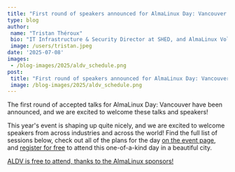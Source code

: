 ```yaml
---
title: "First round of speakers announced for AlmaLinux Day: Vancouver!"
type: blog
author: 
 name: "Tristan Théroux"
 bio: "IT Infrastructure & Security Director at SHED, and AlmaLinux Volunteer"
 image: /users/tristan.jpeg
date: '2025-07-08'
images:
 - /blog-images/2025/aldv_schedule.png
post:
 title: "First round of speakers announced for AlmaLinux Day: Vancouver, and a few more fun updates!"
 image: /blog-images/2025/aldv_schedule.png
---
```


The first round of accepted talks for AlmaLinux Day: Vancouver have been announced, and we are excited to welcome these talks and speakers! 

This year's event is shaping up quite nicely, and we are excited to welcome speakers from across industries and across the world! Find the full list of sessions below, check out all of the plans for the day [on the event page](https://almalinux.org/almalinux-day-vancouver-2025/), and [register for free](https://events.almalinux.org/event/135/) to attend this one-of-a-kind day in a beautiful city. 

<a href="https://events.almalinux.org/e/almalinuxdayvancouver" class="btn btn-lg px-4 me-md-2 al-cta-green"><i class="bi bi-box-arrow-in-right al-index-community-icon"></i> ALDV is free to attend, thanks to the AlmaLinux sponsors!</a> 

<script type="text/javascript" src="https://sessionize.com/api/v2/uuayskow/view/Sessions"></script>

